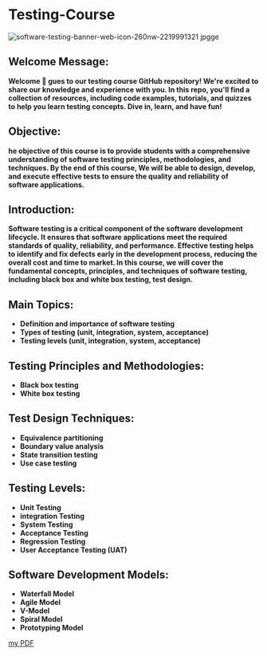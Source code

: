 # Testing-Course
![software-testing-banner-web-icon-260nw-2219991321 jpgge](https://github.com/user-attachments/assets/aeca5b38-d21c-487e-bcdc-4bde8e733f9a)
## Welcome Message:
<b>
<P>Welcome 👋 gues to our testing course GitHub repository! We're excited to share our knowledge and experience with you. In this repo, you'll find a collection of resources, including code examples, tutorials, and quizzes to help you learn testing concepts. Dive in, learn, and have fun!</P>
</b>

## Objective:
<b>
<P>he objective of this course is to provide students with a comprehensive understanding of software testing principles, methodologies, and techniques. By the end of this course, We will be able to design, develop, and execute effective tests to ensure the quality and reliability of software applications.</P></b>

## Introduction:
<b><p>Software testing is a critical component of the software development lifecycle. It ensures that software applications meet the required standards of quality, reliability, and performance. Effective testing helps to identify and fix defects early in the development process, reducing the overall cost and time to market. In this course, we will cover the fundamental concepts, principles, and techniques of software testing, including black box and white box testing, test design.</p></b>

## Main Topics:
<b>
   <ul>
     <li>Definition and importance of software testing</li>
     <li>Types of testing (unit, integration, system, acceptance)</li>
     <li>Testing levels (unit, integration, system, acceptance)
   </ul>
</b>

## Testing Principles and Methodologies:
<b>
  <ul>
    <li>Black box testing</li>
    <li>White box testing</li>
   </ul> 
</b>

## Test Design Techniques:
<b>
  <ul>
    <li>Equivalence partitioning</li>
    <li>Boundary value analysis</li>
    <li>State transition testing</li>
    <li>Use case testing</li>
  </ul>
</b>

## Testing Levels:
<b>
  <ul>
    <li>Unit Testing</li>
    <li>integration Testing</li>
    <li>System Testing</li>
    <li>Acceptance Testing</li>
    <li>Regression Testing</li>
    <li>User Acceptance Testing (UAT)</li>
  </ul>
</b>

## Software Development Models:
<b>
  <ul>
    <li>Waterfall Model</li>
    <li>Agile Model</li>
    <li>V-Model</li>
    <li>Spiral Model</li>
    <li>Prototyping Model</li>
  </ul>
</b>

<a href="https://drive.google.com/file/d/1K8psLc60sLBk8izq8gYvAgBkKcoYZ1yz/view?usp=drive_link">my PDF </a>
